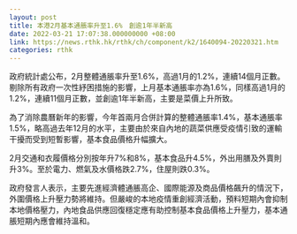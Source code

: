 ```yaml
---
layout: post
title: 本港2月基本通脹率升至1.6%　創逾1年半新高
date: 2022-03-21 17:07:38.000000000 +08:00
link: https://news.rthk.hk/rthk/ch/component/k2/1640094-20220321.htm
categories: rthk
---
```


政府統計處公布，2月整體通脹率升至1.6%，高過1月的1.2%，連續14個月正數。剔除所有政府一次性紓困措施的影響，上月基本通脹率亦為1.6%，同樣高過1月的1.2%，連續11個月正數，並創逾1年半新高，主要是菜價上升所致。

為了消除農曆新年的影響，今年首兩月合併計算的整體通脹率1.4%，基本通脹率1.5%，略高過去年12月的水平，主要由於來自內地的蔬菜供應受疫情引致的運輸干擾而受到短暫影響，基本食品價格升幅擴大。

2月交通和衣履價格分別按年升7%和8%，基本食品升4.5%，外出用膳及外賣則升3%。至於電力、燃氣及水價格跌2.7%，住屋則跌0.3%。

政府發言人表示，主要先進經濟體通脹高企、國際能源及商品價格飆升的情況下，外圍價格上升壓力勢將維持。但嚴峻的本地疫情重創經濟活動，預料短期內會抑制本地價格壓力，內地食品供應回復穩定應有助控制基本食品價格上升壓力，基本通脹短期內應會維持溫和。

